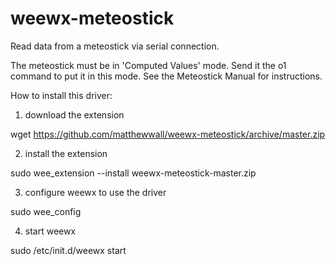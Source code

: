 # weewx-meteostick

Read data from a meteostick via serial connection.

The meteostick must be in 'Computed Values' mode.  Send it the o1 command to
put it in this mode.  See the Meteostick Manual for instructions.

How to install this driver:

1) download the extension

wget https://github.com/matthewwall/weewx-meteostick/archive/master.zip

2) install the extension

sudo wee_extension --install weewx-meteostick-master.zip

3) configure weewx to use the driver

sudo wee_config

4) start weewx

sudo /etc/init.d/weewx start
